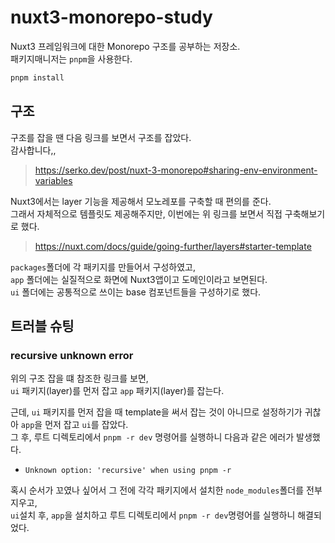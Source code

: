 # nuxt3-monorepo-study
Nuxt3 프레임워크에 대한 Monorepo 구조를 공부하는 저장소.  
패키지매니저는 `pnpm`을 사용한다.

```bash
pnpm install
```

## 구조
구조를 잡을 땐 다음 링크를 보면서 구조를 잡았다.  
감사합니다,,  
> https://serko.dev/post/nuxt-3-monorepo#sharing-env-environment-variables

Nuxt3에서는 layer 기능을 제공해서 모노레포를 구축할 때 편의를 준다.  
그래서 자체적으로 템플릿도 제공해주지만, 이번에는 위 링크를 보면서 직접 구축해보기로 했다.
> https://nuxt.com/docs/guide/going-further/layers#starter-template

`packages`폴더에 각 패키지를 만들어서 구성하였고,  
`app` 폴더에는 실질적으로 화면에 Nuxt3앱이고 도메인이라고 보면된다.  
`ui` 폴더에는 공통적으로 쓰이는 base 컴포넌트들을 구성하기로 했다.

## 트러블 슈팅
### recursive unknown error
위의 구조 잡을 떄 참조한 링크를 보면,  
`ui` 패키지(layer)를 먼저 잡고 `app` 패키지(layer)를 잡는다.

근데, `ui` 패키지를 먼저 잡을 때 template을 써서 잡는 것이 아니므로 설정하기가 귀찮아 `app`을 먼저 잡고 `ui`를 잡았다.  
그 후, 루트 디렉토리에서 `pnpm -r dev` 명령어를 실행하니 다음과 같은 에러가 발생했다.
- `Unknown option: 'recursive' when using pnpm -r`

혹시 순서가 꼬였나 싶어서 그 전에 각각 패키지에서 설치한 `node_modules`폴더를 전부 지우고,  
`ui`설치 후, `app`을 설치하고 루트 디렉토리에서 `pnpm -r dev`명령어를 실행하니 해결되었다.

